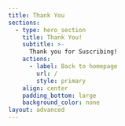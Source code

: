 ```yaml
---
title: Thank You
sections:
  - type: hero_section
    title: Thank You!
    subtitle: >-
      Thank you for Suscribing!
    actions:
      - label: Back to homepage
        url: /
        style: primary
    align: center
    padding_bottom: large
    background_color: none
layout: advanced
---
```

